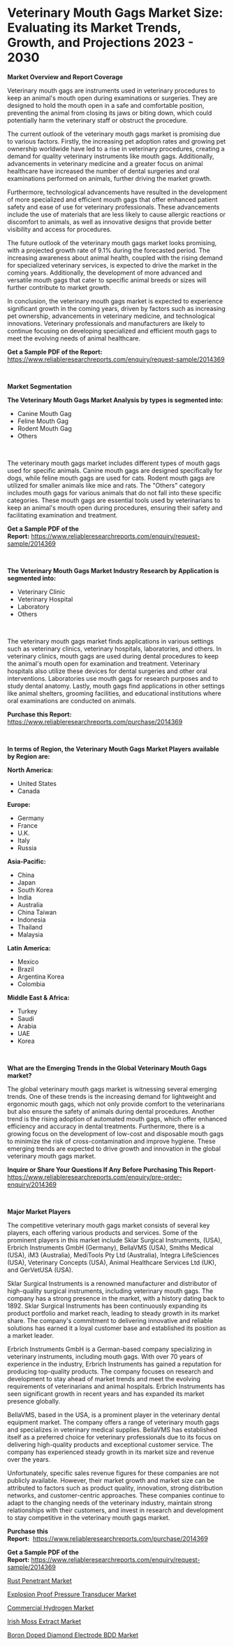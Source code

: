 <p><h1>Veterinary Mouth Gags Market Size: Evaluating its Market Trends, Growth, and Projections 2023 - 2030</h1></p><p><strong>Market Overview and Report Coverage</strong></p>
<p><p>Veterinary mouth gags are instruments used in veterinary procedures to keep an animal's mouth open during examinations or surgeries. They are designed to hold the mouth open in a safe and comfortable position, preventing the animal from closing its jaws or biting down, which could potentially harm the veterinary staff or obstruct the procedure.</p><p>The current outlook of the veterinary mouth gags market is promising due to various factors. Firstly, the increasing pet adoption rates and growing pet ownership worldwide have led to a rise in veterinary procedures, creating a demand for quality veterinary instruments like mouth gags. Additionally, advancements in veterinary medicine and a greater focus on animal healthcare have increased the number of dental surgeries and oral examinations performed on animals, further driving the market growth.</p><p>Furthermore, technological advancements have resulted in the development of more specialized and efficient mouth gags that offer enhanced patient safety and ease of use for veterinary professionals. These advancements include the use of materials that are less likely to cause allergic reactions or discomfort to animals, as well as innovative designs that provide better visibility and access for procedures.</p><p>The future outlook of the veterinary mouth gags market looks promising, with a projected growth rate of 9.1% during the forecasted period. The increasing awareness about animal health, coupled with the rising demand for specialized veterinary services, is expected to drive the market in the coming years. Additionally, the development of more advanced and versatile mouth gags that cater to specific animal breeds or sizes will further contribute to market growth.</p><p>In conclusion, the veterinary mouth gags market is expected to experience significant growth in the coming years, driven by factors such as increasing pet ownership, advancements in veterinary medicine, and technological innovations. Veterinary professionals and manufacturers are likely to continue focusing on developing specialized and efficient mouth gags to meet the evolving needs of animal healthcare.</p></p>
<p><strong>Get a Sample PDF of the Report:</strong> <a href="https://www.reliableresearchreports.com/enquiry/request-sample/2014369">https://www.reliableresearchreports.com/enquiry/request-sample/2014369</a></p>
<p>&nbsp;</p>
<p><strong>Market Segmentation</strong></p>
<p><strong>The Veterinary Mouth Gags Market Analysis by types is segmented into:</strong></p>
<p><ul><li>Canine Mouth Gag</li><li>Feline Mouth Gag</li><li>Rodent Mouth Gag</li><li>Others</li></ul></p>
<p>&nbsp;</p>
<p><p>The veterinary mouth gags market includes different types of mouth gags used for specific animals. Canine mouth gags are designed specifically for dogs, while feline mouth gags are used for cats. Rodent mouth gags are utilized for smaller animals like mice and rats. The "Others" category includes mouth gags for various animals that do not fall into these specific categories. These mouth gags are essential tools used by veterinarians to keep an animal's mouth open during procedures, ensuring their safety and facilitating examination and treatment.</p></p>
<p><strong>Get a Sample PDF of the Report:</strong>&nbsp;<a href="https://www.reliableresearchreports.com/enquiry/request-sample/2014369">https://www.reliableresearchreports.com/enquiry/request-sample/2014369</a></p>
<p>&nbsp;</p>
<p><strong>The Veterinary Mouth Gags Market Industry Research by Application is segmented into:</strong></p>
<p><ul><li>Veterinary Clinic</li><li>Veterinary Hospital</li><li>Laboratory</li><li>Others</li></ul></p>
<p>&nbsp;</p>
<p><p>The veterinary mouth gags market finds applications in various settings such as veterinary clinics, veterinary hospitals, laboratories, and others. In veterinary clinics, mouth gags are used during dental procedures to keep the animal's mouth open for examination and treatment. Veterinary hospitals also utilize these devices for dental surgeries and other oral interventions. Laboratories use mouth gags for research purposes and to study dental anatomy. Lastly, mouth gags find applications in other settings like animal shelters, grooming facilities, and educational institutions where oral examinations are conducted on animals.</p></p>
<p><strong>Purchase this Report:</strong>&nbsp; <a href="https://www.reliableresearchreports.com/purchase/2014369">https://www.reliableresearchreports.com/purchase/2014369</a></p>
<p>&nbsp;</p>
<p><strong>In terms of Region, the Veterinary Mouth Gags Market Players available by Region are:</strong></p>
<p>
    <p> <strong> North America: </strong>
        <ul>
            <li>United States</li>
            <li>Canada</li>
        </ul>
        </p> 
    <p> <strong> Europe: </strong>
        <ul>
            <li>Germany</li>
            <li>France</li>
            <li>U.K.</li>
            <li>Italy</li>
            <li>Russia</li>
        </ul>
        </p> 
    <p> <strong> Asia-Pacific: </strong>
        <ul>
            <li>China</li>
            <li>Japan</li>
            <li>South Korea</li>
            <li>India</li>
            <li>Australia</li>
            <li>China Taiwan</li>
            <li>Indonesia</li>
            <li>Thailand</li>
            <li>Malaysia</li>
        </ul>
        </p> 
    <p> <strong> Latin America: </strong>
        <ul>
            <li>Mexico</li>
            <li>Brazil</li>
            <li>Argentina Korea</li>
            <li>Colombia</li>
        </ul>
        </p> 
    <p> <strong> Middle East & Africa: </strong>
        <ul>
            <li>Turkey</li>
            <li>Saudi</li>
            <li>Arabia</li>
            <li>UAE</li>
            <li>Korea</li>
        </ul>
    </p>
    </p>
<p>&nbsp;</p>
<p><strong>What are the Emerging Trends in the Global Veterinary Mouth Gags market?</strong></p>
<p><p>The global veterinary mouth gags market is witnessing several emerging trends. One of these trends is the increasing demand for lightweight and ergonomic mouth gags, which not only provide comfort to the veterinarians but also ensure the safety of animals during dental procedures. Another trend is the rising adoption of automated mouth gags, which offer enhanced efficiency and accuracy in dental treatments. Furthermore, there is a growing focus on the development of low-cost and disposable mouth gags to minimize the risk of cross-contamination and improve hygiene. These emerging trends are expected to drive growth and innovation in the global veterinary mouth gags market.</p></p>
<p><strong>Inquire or Share Your Questions If Any Before Purchasing This Report</strong>- <a href="https://www.reliableresearchreports.com/enquiry/pre-order-enquiry/2014369">https://www.reliableresearchreports.com/enquiry/pre-order-enquiry/2014369</a></p>
<p>&nbsp;</p>
<p><strong>Major Market Players</strong></p>
<p><p>The competitive veterinary mouth gags market consists of several key players, each offering various products and services. Some of the prominent players in this market include Sklar Surgical Instruments, (USA), Erbrich Instruments GmbH (Germany), BellaVMS (USA), Smiths Medical (USA), iM3 (Australia), MediTools Pty Ltd (Australia), Integra LifeSciences (USA), Veterinary Concepts (USA), Animal Healthcare Services Ltd (UK), and GerVetUSA (USA).</p><p>Sklar Surgical Instruments is a renowned manufacturer and distributor of high-quality surgical instruments, including veterinary mouth gags. The company has a strong presence in the market, with a history dating back to 1892. Sklar Surgical Instruments has been continuously expanding its product portfolio and market reach, leading to steady growth in its market share. The company's commitment to delivering innovative and reliable solutions has earned it a loyal customer base and established its position as a market leader.</p><p>Erbrich Instruments GmbH is a German-based company specializing in veterinary instruments, including mouth gags. With over 70 years of experience in the industry, Erbrich Instruments has gained a reputation for producing top-quality products. The company focuses on research and development to stay ahead of market trends and meet the evolving requirements of veterinarians and animal hospitals. Erbrich Instruments has seen significant growth in recent years and has expanded its market presence globally.</p><p>BellaVMS, based in the USA, is a prominent player in the veterinary dental equipment market. The company offers a range of veterinary mouth gags and specializes in veterinary medical supplies. BellaVMS has established itself as a preferred choice for veterinary professionals due to its focus on delivering high-quality products and exceptional customer service. The company has experienced steady growth in its market size and revenue over the years.</p><p>Unfortunately, specific sales revenue figures for these companies are not publicly available. However, their market growth and market size can be attributed to factors such as product quality, innovation, strong distribution networks, and customer-centric approaches. These companies continue to adapt to the changing needs of the veterinary industry, maintain strong relationships with their customers, and invest in research and development to stay competitive in the veterinary mouth gags market.</p></p>
<p><strong>Purchase this Report:</strong>&nbsp;&nbsp;<a href="https://www.reliableresearchreports.com/purchase/2014369">https://www.reliableresearchreports.com/purchase/2014369</a></p>
<p></p>
<p><strong>Get a Sample PDF of the Report:</strong>&nbsp;<a href="https://www.reliableresearchreports.com/enquiry/request-sample/2014369">https://www.reliableresearchreports.com/enquiry/request-sample/2014369</a></p>
<p><p><a href="https://medium.com/@isaiasmarks/rust-penetrant-market-size-and-market-trends-complete-industry-overview-2023-to-2030-0de702aeb55e">Rust Penetrant Market</a></p><p><a href="https://github.com/ambrozg/Market-Research-Report-List-1/blob/main/explosion-proof-pressure-transducer-market.md">Explosion Proof Pressure Transducer Market</a></p><p><a href="https://medium.com/@hollymayert/commercial-hydrogen-market-size-cagr-trends-2024-2030-28efe429c341">Commercial Hydrogen Market</a></p><p><a href="https://medium.com/@devyncasper/irish-moss-extract-market-research-report-its-history-and-forecast-2023-to-2030-0e7f274764b3">Irish Moss Extract Market</a></p><p><a href="https://github.com/dzharov81/Market-Research-Report-List-1/blob/main/boron-doped-diamond-electrode-bdd-market.md">Boron Doped Diamond Electrode BDD Market</a></p></p>